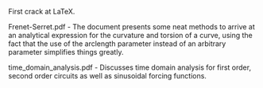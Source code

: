 First crack at LaTeX.

Frenet-Serret.pdf - The document presents some neat methods to arrive at an analytical
expression for the curvature and torsion of a curve, using the fact that the use of the
arclength parameter instead of an arbitrary parameter simplifies things greatly.

time_domain_analysis.pdf - Discusses time domain analysis for first order, second order circuits
as well as sinusoidal forcing functions.
